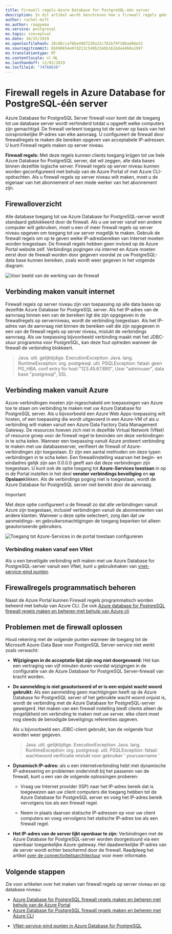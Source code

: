 ```yaml
---
title: Firewall regels-Azure Database for PostgreSQL-één server
description: In dit artikel wordt beschreven hoe u firewall regels gebruikt om verbinding te maken met Azure Database for PostgreSQL-één-server.
author: rachel-msft
ms.author: raagyema
ms.service: postgresql
ms.topic: conceptual
ms.date: 10/25/2019
ms.openlocfilehash: 28c8bccaf6be49b7220a32c781b79f106ad86e52
ms.sourcegitcommit: 6bb98654e97d213c549b23ebb161bda4468a1997
ms.translationtype: MT
ms.contentlocale: nl-NL
ms.lasthandoff: 12/03/2019
ms.locfileid: "74768636"
---
```

# <a name="firewall-rules-in-azure-database-for-postgresql---single-server"></a>Firewall regels in Azure Database for PostgreSQL-één server
Azure Database for PostgreSQL Server firewall voor komt dat de toegang tot uw database server wordt verhinderd totdat u opgeeft welke computers zijn gemachtigd. De firewall verleent toegang tot de server op basis van het oorspronkelijke IP-adres van elke aanvraag.
U configureert de firewall door firewallregels te maken die bereiken opgeven van acceptabele IP-adressen. U kunt Firewall regels maken op server niveau.

**Firewall regels:** Met deze regels kunnen clients toegang krijgen tot uw hele Azure Database for PostgreSQL server, dat wil zeggen, alle data bases binnen dezelfde logische server. Firewall regels op server niveau kunnen worden geconfigureerd met behulp van de Azure Portal of met Azure CLI-opdrachten. Als u firewall regels op server niveau wilt maken, moet u de eigenaar van het abonnement of een mede werker van het abonnement zijn.

## <a name="firewall-overview"></a>Firewalloverzicht
Alle database toegang tot uw Azure Database for PostgreSQL-server wordt standaard geblokkeerd door de firewall. Als u uw server vanaf een andere computer wilt gebruiken, moet u een of meer firewall regels op server niveau opgeven om toegang tot uw server mogelijk te maken. Gebruik de firewall regels om op te geven welke IP-adresbereiken van Internet moeten worden toegestaan. De firewall regels hebben geen invloed op de Azure Portal website zelf.
Verbindings pogingen via internet en Azure moeten eerst door de firewall worden door gegeven voordat ze uw PostgreSQL-data base kunnen bereiken, zoals wordt weer gegeven in het volgende diagram:

![Voor beeld van de werking van de firewall](media/concepts-firewall-rules/1-firewall-concept.png)

## <a name="connecting-from-the-internet"></a>Verbinding maken vanuit internet
Firewall regels op server niveau zijn van toepassing op alle data bases op dezelfde Azure Database for PostgreSQL server. Als het IP-adres van de aanvraag binnen een van de bereiken ligt die zijn opgegeven in de firewallregels op serverniveau, wordt de verbinding toegestaan.
Als het IP-adres van de aanvraag niet binnen de bereiken valt die zijn opgegeven in een van de firewall regels op server niveau, mislukt de verbindings aanvraag.
Als uw toepassing bijvoorbeeld verbinding maakt met het JDBC-stuur programma voor PostgreSQL, kan deze fout optreden wanneer de firewall de verbinding blokkeert.
> Java. util. gelijktijdige. ExecutionException: Java. lang. RuntimeException: org. postgresql. util. PSQLException: fataal: geen PG\_HBA. conf entry for host "123.45.67.890", User "adminuser", data base "postgresql", SSL

## <a name="connecting-from-azure"></a>Verbinding maken vanuit Azure
Azure-verbindingen moeten zijn ingeschakeld om toepassingen van Azure toe te staan om verbinding te maken met uw Azure Database for PostgreSQL server. Als u bijvoorbeeld een Azure Web Apps-toepassing wilt hosten, of een toepassing die wordt uitgevoerd in een Azure-VM of als u verbinding wilt maken vanuit een Azure Data Factory Data Management Gateway. De resources hoeven zich niet in dezelfde Virtual Network (VNet) of resource groep voor de firewall regel te bevinden om deze verbindingen in te scha kelen. Wanneer een toepassing vanuit Azure probeert verbinding te maken met uw databaseserver, verifieert de firewall of Azure-verbindingen zijn toegestaan. Er zijn een aantal methoden om deze typen verbindingen in te scha kelen. Een firewallinstelling waarvan het begin- en eindadres gelijk zijn aan 0.0.0.0 geeft aan dat deze verbindingen zijn toegestaan. U kunt ook de optie toegang tot **Azure-Services toestaan** in op in de Portal instellen in het deel **venster verbindings beveiliging** en **op** **Opslaan**klikken. Als de verbindings poging niet is toegestaan, wordt de Azure Database for PostgreSQL server niet bereikt door de aanvraag.

> [!IMPORTANT]
> Met deze optie configureert u de firewall zo dat alle verbindingen vanuit Azure zijn toegestaan, inclusief verbindingen vanuit de abonnementen van andere klanten. Wanneer u deze optie selecteert, zorg dan dat uw aanmeldings- en gebruikersmachtigingen de toegang beperken tot alleen geautoriseerde gebruikers.
> 

![Toegang tot Azure-Services in de portal toestaan configureren](media/concepts-firewall-rules/allow-azure-services.png)

### <a name="connecting-from-a-vnet"></a>Verbinding maken vanaf een VNet
Als u een beveiligde verbinding wilt maken met uw Azure Database for PostgreSQL-server vanuit een VNet, kunt u gebruikmaken van [vnet-service-eind punten](./concepts-data-access-and-security-vnet.md). 

## <a name="programmatically-managing-firewall-rules"></a>Firewallregels programmatisch beheren
Naast de Azure Portal kunnen Firewall regels programmatisch worden beheerd met behulp van Azure CLI.
Zie ook [Azure database for PostgreSQL firewall regels maken en beheren met behulp van Azure cli](howto-manage-firewall-using-cli.md)

## <a name="troubleshooting-firewall-issues"></a>Problemen met de firewall oplossen
Houd rekening met de volgende punten wanneer de toegang tot de Microsoft Azure-Data Base voor PostgreSQL Server-service niet werkt zoals verwacht:

* **Wijzigingen in de acceptatie lijst zijn nog niet doorgevoerd:** Het kan een vertraging van vijf minuten duren voordat wijzigingen in de configuratie van de Azure Database for PostgreSQL Server-firewall van kracht worden.

* **De aanmelding is niet geautoriseerd of er is een onjuist wacht woord gebruikt:** Als een aanmelding geen machtigingen heeft op de Azure Database for PostgreSQL server of het gebruikte wacht woord onjuist is, wordt de verbinding met de Azure Database for PostgreSQL-server geweigerd. Het maken van een firewall instelling biedt clients alleen de mogelijkheid om verbinding te maken met uw server. elke client moet nog steeds de benodigde beveiligings referenties opgeven.

   Als u bijvoorbeeld een JDBC-client gebruikt, kan de volgende fout worden weer gegeven.
   > Java. util. gelijktijdige. ExecutionException: Java. lang. RuntimeException: org. postgresql. util. PSQLException: fataal: wachtwoord verificatie mislukt voor gebruiker ' yourusername '

* **Dynamisch IP-adres:** als u een internetverbinding hebt met dynamische IP-adressering en problemen ondervindt bij het passeren van de firewall, kunt u een van de volgende oplossingen proberen:

   * Vraag uw Internet provider (ISP) naar het IP-adres bereik dat is toegewezen aan uw client computers die toegang hebben tot de Azure Database for PostgreSQL server en voeg het IP-adres bereik vervolgens toe als een firewall regel.

   * Neem in plaats daarvan statische IP-adressen op voor uw client computers en voeg vervolgens het statische IP-adres toe als een firewall regel.

* **Het IP-adres van de server lijkt openbaar te zijn:** Verbindingen met de Azure Database for PostgreSQL-server worden doorgestuurd via een openbaar toegankelijke Azure-gateway. Het daadwerkelijke IP-adres van de server wordt echter beschermd door de firewall. Raadpleeg het artikel [over de connectiviteitsarchitectuur](concepts-connectivity-architecture.md) voor meer informatie. 

## <a name="next-steps"></a>Volgende stappen
Zie voor artikelen over het maken van firewall regels op server niveau en op database niveau:
* [Azure Database for PostgreSQL firewall regels maken en beheren met behulp van de Azure Portal](howto-manage-firewall-using-portal.md)
* [Azure Database for PostgreSQL firewall regels maken en beheren met Azure CLI](howto-manage-firewall-using-cli.md)
- [VNet-service-eind punten in Azure Database for PostgreSQL](./concepts-data-access-and-security-vnet.md)

